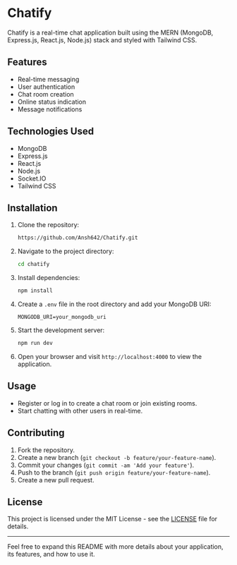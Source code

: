 

# Chatify

Chatify is a real-time chat application built using the MERN (MongoDB, Express.js, React.js, Node.js) stack and styled with Tailwind CSS.

## Features

- Real-time messaging
- User authentication
- Chat room creation
- Online status indication
- Message notifications

## Technologies Used

- MongoDB
- Express.js
- React.js
- Node.js
- Socket.IO
- Tailwind CSS

## Installation

1. Clone the repository:

   ```bash
   https://github.com/Ansh642/Chatify.git
   ```

2. Navigate to the project directory:

   ```bash
   cd chatify
   ```

3. Install dependencies:

   ```bash
   npm install
   ```

4. Create a `.env` file in the root directory and add your MongoDB URI:

   ```
   MONGODB_URI=your_mongodb_uri
   ```

5. Start the development server:

   ```bash
   npm run dev
   ```

6. Open your browser and visit `http://localhost:4000` to view the application.

## Usage

- Register or log in to create a chat room or join existing rooms.
- Start chatting with other users in real-time.

## Contributing

1. Fork the repository.
2. Create a new branch (`git checkout -b feature/your-feature-name`).
3. Commit your changes (`git commit -am 'Add your feature'`).
4. Push to the branch (`git push origin feature/your-feature-name`).
5. Create a new pull request.

## License

This project is licensed under the MIT License - see the [LICENSE](LICENSE) file for details.

---

Feel free to expand this README with more details about your application, its features, and how to use it.
